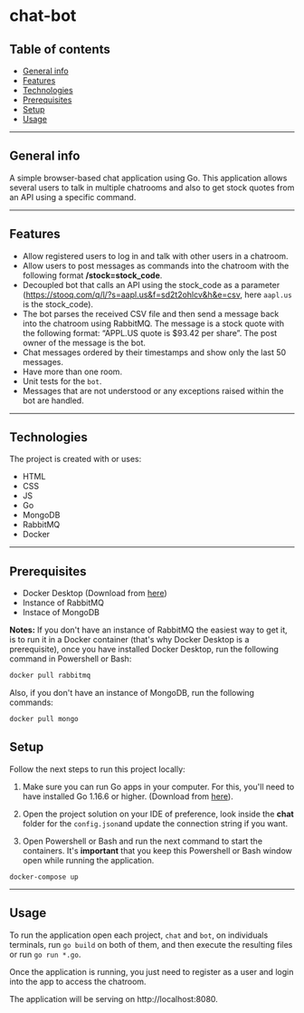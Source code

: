 # chat-bot
## Table of contents
* [General info](#general-info)
* [Features](#features)
* [Technologies](#technologies)
* [Prerequisites](#prerequisites)
* [Setup](#setup)
* [Usage](#usage)

---

## General info
A simple browser-based chat application using Go. This application allows several users to talk in multiple chatrooms and also to get stock quotes from an API using a specific command.

---

## Features
* Allow registered users to log in and talk with other users in a chatroom.
* Allow users to post messages as commands into the chatroom with the following format **/stock=stock_code**.
* Decoupled bot that calls an API using the stock_code as a parameter (https://stooq.com/q/l/?s=aapl.us&f=sd2t2ohlcv&h&e=csv, here `aapl.us` is the stock_code).
* The bot parses the received CSV file and then send a message back into the chatroom using RabbitMQ. The message is a stock quote
with the following format: “APPL.US quote is $93.42 per share”. The post owner of the message is the bot.
* Chat messages ordered by their timestamps and show only the last 50 messages.
* Have more than one room.
* Unit tests for the `bot`.
* Messages that are not understood or any exceptions raised within the bot are handled.

---

## Technologies
The project is created with or uses:

* HTML
* CSS
* JS
* Go
* MongoDB
* RabbitMQ
* Docker

---

## Prerequisites
* Docker Desktop (Download from [here](https://www.docker.com/products/docker-desktop))
* Instance of RabbitMQ
* Instace of MongoDB

**Notes:** 
If you don't have an instance of RabbitMQ the easiest way to get it, is to run it in a Docker container (that's why Docker Desktop is a prerequisite), once you have installed Docker Desktop, run the following command in Powershell or Bash:

```sh
docker pull rabbitmq
```
Also, if you don't have an instance of MongoDB, run the following commands:

```sh
docker pull mongo
```

## Setup
Follow the next steps to run this project locally:

1. Make sure you can run Go apps in your computer. For this, you'll need to have installed Go 1.16.6 or higher. (Download from [here](https://golang.org/dl/)).

2. Open the project solution on your IDE of preference, look inside the **chat** folder for the `config.json`and update the connection string if you want.

3. Open Powershell or Bash and run the next command to start the containers. It's **important** that you keep this Powershell or Bash window open while running the application.
```
docker-compose up
```
---

## Usage
To run the application open each project, `chat` and `bot`, on individuals terminals, run `go build` on both of them, and then execute the resulting files or run `go run *.go`.

Once the application is running, you just need to register as a user and login into the app to access the chatroom.

The application will be serving on http://localhost:8080.

